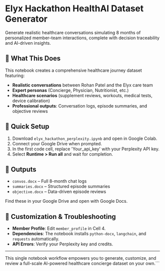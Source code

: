 # Elyx Hackathon HealthAI Dataset Generator

Generate realistic healthcare conversations simulating 8 months of personalized member–team interactions, complete with decision traceability and AI-driven insights.

## 🎯 What This Does

This notebook creates a comprehensive healthcare journey dataset featuring:
- **Realistic conversations** between Rohan Patel and the Elyx care team
- **Expert personas** (Concierge, Physician, Nutritionist, etc.)
- **Healthcare scenarios** (supplement reviews, workouts, medical tests, device calibration)
- **Professional outputs**: Conversation logs, episode summaries, and objective reviews

## 🚀 Quick Setup

1. Download `elyx_hackathon_perplexity.ipynb` and open in Google Colab.  
2. Connect your Google Drive when prompted.  
3. In the first code cell, replace 'Your_api_key' with your Perplexity API key.  
4. Select **Runtime > Run all** and wait for completion.

## 📁 Outputs

- `convos.docx` – Full 8-month chat logs  
- `summaries.docx` – Structured episode summaries  
- `objective.docx` – Data-driven episode reviews  

Find these in your Google Drive and open with Google Docs.

## 🔧 Customization & Troubleshooting

- **Member Profile**: Edit `member_profile` in Cell 4.   
- **Dependencies**: The notebook installs `python-docx`, `langchain`, and `requests` automatically.  
- **API Errors**: Verify your Perplexity key and credits.

---

This single notebook workflow empowers you to generate, customize, and review a full-scale AI-powered healthcare concierge dataset on your own.```

